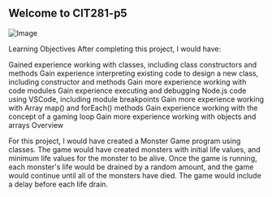 ## Welcome to CIT281-p5
![Image](https://images.pexels.com/photos/270348/pexels-photo-270348.jpeg?auto=compress&cs=tinysrgb&dpr=2&h=750&w=1260)

Learning Objectives
After completing this project, I would have:

Gained experience working with classes, including class constructors and methods Gain experience interpreting existing code to design a new class, including constructor and methods Gain more experience working with code modules Gain experience executing and debugging Node.js code using VSCode, including module breakpoints Gain more experience working with Array map() and forEach() methods Gain experience working with the concept of a gaming loop Gain more experience working with objects and arrays Overview

For this project, I would have created a Monster Game program using classes. The game would have created monsters with initial life values, and minimum life values for the monster to be alive. Once the game is running, each monster's life would be drained by a random amount, and the game would continue until all of the monsters have died. The game would include a delay before each life drain.
